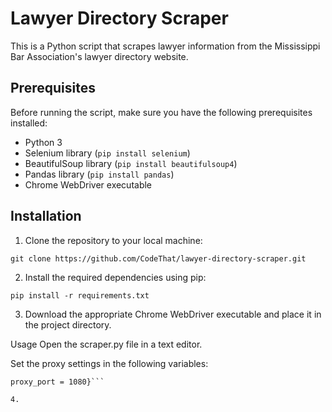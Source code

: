 # Lawyer Directory Scraper

This is a Python script that scrapes lawyer information from the Mississippi Bar Association's lawyer directory website.

## Prerequisites

Before running the script, make sure you have the following prerequisites installed:

- Python 3
- Selenium library (`pip install selenium`)
- BeautifulSoup library (`pip install beautifulsoup4`)
- Pandas library (`pip install pandas`)
- Chrome WebDriver executable

## Installation

1. Clone the repository to your local machine:

 ```git clone https://github.com/CodeThat/lawyer-directory-scraper.git```

2. Install the required dependencies using pip:

 ```pip install -r requirements.txt```

3. Download the appropriate Chrome WebDriver executable and place it in the project directory.

Usage
Open the scraper.py file in a text editor.

Set the proxy settings in the following variables:

```{proxy_host = "127.0.0.1
proxy_port = 1080}```

4. 



   
   
   
 
